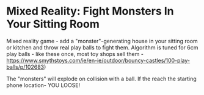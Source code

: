 # Mixed Reality: Fight Monsters In Your Sitting Room
Mixed reality game - add a "monster"-generating house in your sitting room or kitchen and throw real play balls to fight them. Algorithm is tuned for 6cm play balls - like these once, most toy shops sell them - https://www.smythstoys.com/ie/en-ie/outdoor/bouncy-castles/100-play-balls/p/102683)

The "monsters" will explode on collision with a ball. If the reach the starting phone location- YOU LOOSE!
